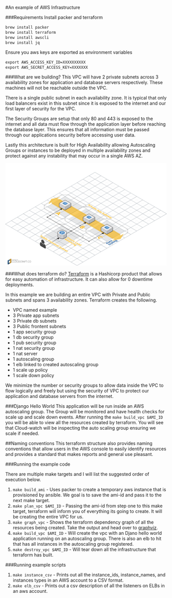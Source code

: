 #An example of AWS Infrastructure

###Requirements
Install packer and terraform

```
brew install packer
brew install terraform
brew install awscli
brew install jq
```

Ensure you aws keys are exported as environment variables

```
export AWS_ACCESS_KEY_ID=XXXXXXXXXX
export AWS_SECRET_ACCESS_KEY=XXXXXXX
```

###What are we building?
This VPC will have 2 private subnets across 3 availability zones for application and database servers respectively. These machines will not be reachable outside the VPC.

There is a single public subnet in each availability zone. It is typical that only load balancers exist in this subnet since it is exposed to the internet and our first layer of security for the VPC.

The Security Groups are setup that only 80 and 443 is exposed to the internet and all data must flow through the application layer before reaching the database layer. This ensures that all information must be passed through our applications security before accessing user data.

Lastly this architecture is built for High Availability allowing Autoscaling Groups or instances to be deployed in multiple availability zones and protect against any instability that may occur in a single AWS AZ.

![AWS](assets/diagram.png)

###What does terraform do?
[Terraform](https://terraform.io/) is a Hashicorp product that allows for easy automation of infrastructure. It can also allow for 0 downtime deployments.

In this example we are building an entire VPC with Private and Public subnets and spans 3 availability zones. Terraform creates the following.

* VPC named example
* 3 Private app subnets
* 3 Private db subnets
* 3 Public frontent subnets
* 1 app security group
* 1 db security group
* 1 pub security group
* 1 nat security group
* 1 nat server
* 1 autoscaling group
* 1 elb linked to created autoscaling group
* 1 scale up policy
* 1 scale down policy

We minimize the number or security groups to allow data inside the VPC to flow logically and freely but using the security of VPC to protect our application and database servers from the internet.


###Django Hello World
This application will be run inside an AWS autoscaling group. The Group will be monitored and have health checks for scale up and scale down events. After running the `make build_vpc $AMI_ID` you will be able to view all the resources created by terraform. You will see that Cloud-watch will be inspecting the auto scaling group ensuring we scale if needed.

##Naming conventions
This terraform structure also provides naming conventions that allow users in the AWS console to easily identify resources and provides a standard that makes reports and general use pleasant.


###Running the example code

There are multiple make targets and I will list the suggested order of execution below.

1. `make build_ami` - Uses packer to create a temporary aws instance that is provisioned by ansible. We goal is to save the ami-id and pass it to the next make target.
2. `make plan_vpc $AMI_ID` - Passing the ami-id from step one to this make target, terraform will inform you of everything its going to create. It will be creating the entire VPC for us.
3. `make graph_vpc` - Shows the terraform dependency graph of all the resources being created. Take the output and head over to [graphviz](http://www.webgraphviz.com/).
4. `make build_vpc $AMI_ID` - Will create the vpc with an Djano hello world application running on an autoscaling group. There is also an elb to hit that has all instances in the autoscaling group registered.
5. `make destroy_vpc $AMI_ID` - Will tear down all the infrastructure that terraform has built.

###Running example scripts

1. `make instance_csv` - Prints out all the instance_ids, instance_names, and instances types in an AWS account to a CSV format.
2. `make elb_csv` - Prints out a csv description of all the listeners on ELBs in an aws account.
